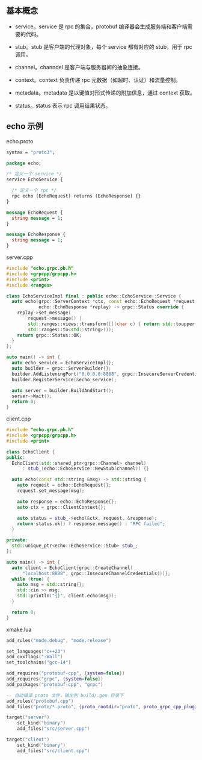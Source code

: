 ## 基本概念

- service。service 是 rpc 的集合，protobuf 编译器会生成服务端和客户端需要的代码。

- stub。stub 是客户端的代理对象，每个 service 都有对应的 stub，用于 rpc 调用。

- channel。channdel 是客户端与服务器间的抽象连接。

- context。context 负责传递 rpc 元数据（如超时、认证）和流量控制。

- metadata。metadata 是以键值对形式传递的附加信息，通过 context 获取。

- status。status 表示 rpc 调用结果状态。

## echo 示例

<div>
echo.proto

```proto
syntax = "proto3";

package echo;

/* 定义一个 service */
service EchoService {

  /* 定义一个 rpc */
  rpc echo (EchoRequest) returns (EchoResponse) {}
}

message EchoRequest {
  string message = 1;
}

message EchoResponse {
  string message = 1;
}
```

</div>

<div>
server.cpp

```cpp
#include "echo.grpc.pb.h"
#include <grpcpp/grpcpp.h>
#include <print>
#include <ranges>

class EchoServiceImpl final : public echo::EchoService::Service {
  auto echo(grpc::ServerContext *ctx, const echo::EchoRequest *request,
            echo::EchoResponse *replay) -> grpc::Status override {
    replay->set_message(
        request->message() |
        std::ranges::views::transform([](char c) { return std::toupper(c); }) |
        std::ranges::to<std::string>());
    return grpc::Status::OK;
  }
};

auto main() -> int {
  auto echo_service = EchoServiceImpl{};
  auto builder = grpc::ServerBuilder{};
  builder.AddListeningPort("0.0.0.0:8888", grpc::InsecureServerCredentials());
  builder.RegisterService(&echo_service);

  auto server = builder.BuildAndStart();
  server->Wait();
  return 0;
}
```

</div>

<div>
client.cpp

```cpp
#include "echo.grpc.pb.h"
#include <grpcpp/grpcpp.h>
#include <print>

class EchoClient {
public:
  EchoClient(std::shared_ptr<grpc::Channel> channel)
      : stub_(echo::EchoService::NewStub(channel)) {}

  auto echo(const std::string &msg) -> std::string {
    auto request = echo::EchoRequest{};
    request.set_message(msg);

    auto response = echo::EchoResponse{};
    auto ctx = grpc::ClientContext{};

    auto status = stub_->echo(&ctx, request, &response);
    return status.ok() ? response.message() : "RPC failed";
  }

private:
  std::unique_ptr<echo::EchoService::Stub> stub_;
};

auto main() -> int {
  auto client = EchoClient{grpc::CreateChannel(
      "localhost:8888", grpc::InsecureChannelCredentials())};
  while (true) {
    auto msg = std::string{};
    std::cin >> msg;
    std::println("{}", client.echo(msg));
  }

  return 0;
}
```

</div>

<div>
xmake.lua

```lua
add_rules("mode.debug", "mode.release")

set_languages("c++23")
add_cxxflags("-Wall")
set_toolchains("gcc-14")

add_requires("protobuf-cpp", {system=false})
add_requires("grpc", {system=false})
add_packages("protobuf-cpp", "grpc")

-- 自动编译 proto 文件，输出到 build/.gen 目录下
add_rules("protobuf.cpp")
add_files("proto/*.proto", {proto_rootdir="proto", proto_grpc_cpp_plugin=true})

target("server")
    set_kind("binary")
    add_files("src/server.cpp")

target("client")
    set_kind("binary")
    add_files("src/client.cpp")
```

</div>

